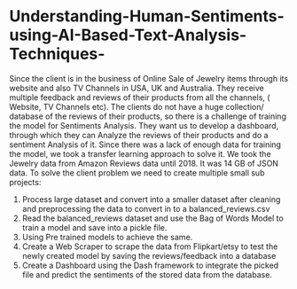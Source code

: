 # Understanding-Human-Sentiments-using-AI-Based-Text-Analysis-Techniques-
Since the client is in the business of Online Sale of Jewelry items through its website and also TV Channels in USA, UK and Australia. 
They receive multiple feedback and reviews of their products from all the channels, ( Website, TV Channels etc).
The clients do not have a huge collection/ database of the reviews of their products, so there is a challenge of training the model for Sentiments Analysis.
They want us to develop a dashboard, through which they can Analyze the reviews of their products and do a sentiment Analysis of it.
Since there was a lack of enough data for training the model, we took a transfer learning approach to solve it. We took the Jewelry data from Amazon Reviews data until 2018. 
It was 14 GB of JSON data.  To solve the client problem we need to create multiple small sub projects:  
1. Process large dataset and convert into a smaller dataset after cleaning and preprocessing the data to convert in to a balanced_reviews.csv 
2. Read the balanced_reviews dataset and use the Bag of Words Model to train a model and save into a pickle file.
3. Using Pre trained models to achieve the same.
4. Create a Web Scraper to scrape the data from Flipkart/etsy to test the newly created model by saving the reviews/feedback into a database 
5. Create a Dashboard using the Dash framework to integrate the picked file and predict the sentiments of the stored data from the database. 
